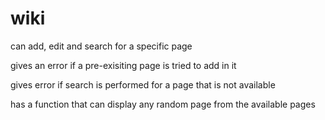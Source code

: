 # wiki

can add, edit and search for a specific page

gives an error if a pre-exisiting page is tried to add in it

gives error if search is performed for a page that is not available

has a function that can display any random page from the available pages
